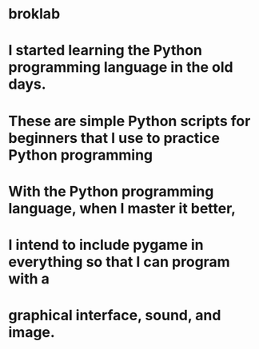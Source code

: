 # broklab
# I started learning the Python programming language in the old days.
# These are simple Python scripts for beginners that I use to practice Python programming
# With the Python programming language, when I master it better, 
# I intend to include pygame in everything so that I can program with a 
# graphical interface, sound, and image.
           
       
